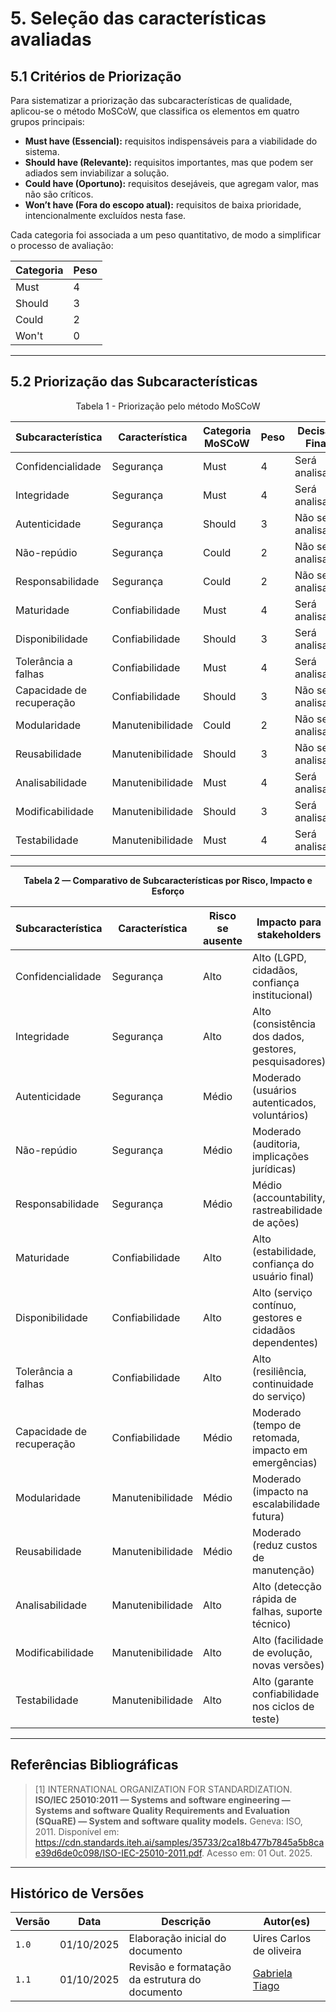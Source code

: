 # 5. Seleção das características avaliadas

## 5.1 Critérios de Priorização

Para sistematizar a priorização das subcaracterísticas de qualidade, aplicou-se o método MoSCoW, que classifica os elementos em quatro grupos principais:

-   **Must have (Essencial):** requisitos indispensáveis para a viabilidade do sistema.
-   **Should have (Relevante):** requisitos importantes, mas que podem ser adiados sem inviabilizar a solução.
-   **Could have (Oportuno):** requisitos desejáveis, que agregam valor, mas não são críticos.
-   **Won’t have (Fora do escopo atual):** requisitos de baixa prioridade, intencionalmente excluídos nesta fase.

Cada categoria foi associada a um peso quantitativo, de modo a simplificar o processo de avaliação:

| Categoria | Peso |
| --------- | ---- |
| Must      | 4    |
| Should    | 3    |
| Could     | 2    |
| Won't     | 0    |

---

## 5.2 Priorização das Subcaracterísticas

<p align="center"> Tabela 1 - Priorização pelo método MoSCoW </p>

| Subcaracterística         | Característica   | Categoria MoSCoW | Peso | Decisão Final      |
| ------------------------- | ---------------- | ---------------- | ---- | ------------------ |
| Confidencialidade         | Segurança        | Must             | 4    | Será analisada     |
| Integridade               | Segurança        | Must             | 4    | Será analisada     |
| Autenticidade             | Segurança        | Should           | 3    | Não será analisada |
| Não-repúdio               | Segurança        | Could            | 2    | Não será analisada |
| Responsabilidade          | Segurança        | Could            | 2    | Não será analisada |
| Maturidade                | Confiabilidade   | Must             | 4    | Será analisada     |
| Disponibilidade           | Confiabilidade   | Should           | 3    | Será analisada     |
| Tolerância a falhas       | Confiabilidade   | Must             | 4    | Será analisada     |
| Capacidade de recuperação | Confiabilidade   | Should           | 3    | Não será analisada |
| Modularidade              | Manutenibilidade | Could            | 2    | Não será analisada |
| Reusabilidade             | Manutenibilidade | Should           | 3    | Não será analisada |
| Analisabilidade           | Manutenibilidade | Must             | 4    | Será analisada     |
| Modificabilidade          | Manutenibilidade | Should           | 3    | Será analisada     |
| Testabilidade             | Manutenibilidade | Must             | 4    | Será analisada     |

---

<div align="center">
    <p><strong>Tabela 2 — Comparativo de Subcaracterísticas por Risco, Impacto e Esforço</strong></p>
</div>

| Subcaracterística         | Característica   | Risco se ausente | Impacto para stakeholders                                | Esforço de análise                         | Decisão Final   |
| ------------------------- | ---------------- | ---------------- | -------------------------------------------------------- | ------------------------------------------ | --------------- |
| Confidencialidade         | Segurança        | Alto             | Alto (LGPD, cidadãos, confiança institucional)           | Médio (auditoria de acesso, criptografia)  | Selecionada     |
| Integridade               | Segurança        | Alto             | Alto (consistência dos dados, gestores, pesquisadores)   | Médio (validação de logs, redundância)     | Selecionada     |
| Autenticidade             | Segurança        | Médio            | Moderado (usuários autenticados, voluntários)            | Médio (análise de mecanismos de login)     | Não selecionada |
| Não-repúdio               | Segurança        | Médio            | Moderado (auditoria, implicações jurídicas)              | Alto (implementação de trilhas formais)    | Não selecionada |
| Responsabilidade          | Segurança        | Médio            | Médio (accountability, rastreabilidade de ações)         | Alto (auditoria extensa de registros)      | Não selecionada |
| Maturidade                | Confiabilidade   | Alto             | Alto (estabilidade, confiança do usuário final)          | Médio (monitoramento em produção)          | Selecionada     |
| Disponibilidade           | Confiabilidade   | Alto             | Alto (serviço contínuo, gestores e cidadãos dependentes) | Médio (simulação de carga e redundância)   | Selecionada     |
| Tolerância a falhas       | Confiabilidade   | Alto             | Alto (resiliência, continuidade do serviço)              | Alto (testes de falhas controladas)        | Selecionada     |
| Capacidade de recuperação | Confiabilidade   | Médio            | Moderado (tempo de retomada, impacto em emergências)     | Alto (testes de recuperação e backup)      | Não selecionada |
| Modularidade              | Manutenibilidade | Médio            | Moderado (impacto na escalabilidade futura)              | Alto (refatoração e análise estrutural)    | Não selecionada |
| Reusabilidade             | Manutenibilidade | Médio            | Moderado (reduz custos de manutenção)                    | Médio (avaliação arquitetural)             | Não selecionada |
| Analisabilidade           | Manutenibilidade | Alto             | Alto (detecção rápida de falhas, suporte técnico)        | Médio (ferramentas de análise estática)    | Selecionada     |
| Modificabilidade          | Manutenibilidade | Alto             | Alto (facilidade de evolução, novas versões)             | Médio (avaliação de código-fonte)          | Selecionada     |
| Testabilidade             | Manutenibilidade | Alto             | Alto (garante confiabilidade nos ciclos de teste)        | Médio (construção de testes automatizados) | Selecionada     |

---

## Referências Bibliográficas

> [1] INTERNATIONAL ORGANIZATION FOR STANDARDIZATION. **ISO/IEC 25010:2011 — Systems and software engineering — Systems and software Quality Requirements and Evaluation (SQuaRE) — System and software quality models.** Geneva: ISO, 2011. Disponível em: <https://cdn.standards.iteh.ai/samples/35733/2ca18b477b7845a5b8cae39d6de0c098/ISO-IEC-25010-2011.pdf>. Acesso em: 01 Out. 2025.

---

## Histórico de Versões

| Versão | Data       | Descrição                                      | Autor(es)                                           |
| ------ | ---------- | ---------------------------------------------- | --------------------------------------------------- |
| `1.0`  | 01/10/2025 | Elaboração inicial do documento                | Uires Carlos de oliveira                            |
| `1.1`  | 01/10/2025 | Revisão e formatação da estrutura do documento | [Gabriela Tiago](https://github.com/gabriela-tiago) |
